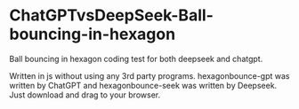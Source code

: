 # ChatGPTvsDeepSeek-Ball-bouncing-in-hexagon
Ball bouncing in hexagon coding test for both deepseek and chatgpt. 

Written in js without using any 3rd party programs. hexagonbounce-gpt was written by ChatGPT and hexagonbounce-seek was written by Deepseek. Just download and drag to your browser.
